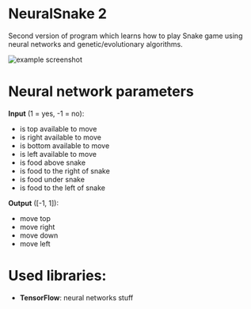 # NeuralSnake 2
Second version of program which learns how to play Snake game using neural networks and genetic/evolutionary algorithms.

![example screenshot](https://nooq9g.db.files.1drv.com/y4mjBAYt4FdDukrN-M87TD2DuZhwIdPYDemFjMDxkx9K0LGPTY9h3b78bOv5tbtqyK3t3L66Fdk1fAw5H3khVOoi2IGv1hXttdqq_z61H-HrhFj7fmTliCTGx87EOfXKjCo_6Ge5MEEf0ejpzNazkVWqOBoZDGiSpc76TFuPkBX5brY9v-1tBsEQ5j1jkT41krH04-Zx34jM4O-S4CyzgFhtdJMh6FRlPxpTpWHLx-EJRI/snake2.gif)

# Neural network parameters
**Input** (1 = yes, -1 = no):
  * is top available to move
  * is right available to move
  * is bottom available to move
  * is left available to move
  * is food above snake
  * is food to the right of snake
  * is food under snake
  * is food to the left of snake

**Output** ([-1, 1]):
  * move top
  * move right
  * move down
  * move left

# Used libraries:
  * **TensorFlow**: neural networks stuff